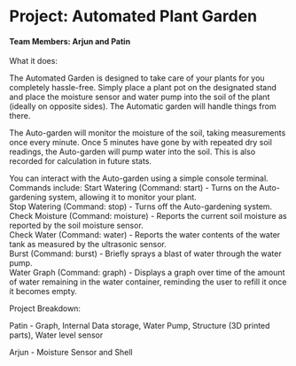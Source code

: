 # Project: Automated Plant Garden

#### Team Members: Arjun and Patin

What it does:

The Automated Garden is designed to take care of your plants for you completely hassle-free. Simply place a plant pot on the designated stand and place the moisture sensor and water pump into the soil of the plant (ideally on opposite sides). The Automatic garden will handle things from there.

The Auto-garden will monitor the moisture of the soil, taking measurements once every minute. Once 5 minutes have gone by with repeated dry soil readings, the Auto-garden will pump water into the soil. This is also recorded for calculation in future stats.

You can interact with the Auto-garden using a simple console terminal. Commands include: 
Start Watering (Command: start) - Turns on the Auto-gardening system, allowing it to monitor your plant.  
Stop Watering (Command: stop) - Turns off the Auto-gardening system.  
Check Moisture (Command: moisture) - Reports the current soil moisture as reported by the soil moisture sensor.  
Check Water (Command: water) - Reports the water contents of the water tank as measured by the ultrasonic sensor.  
Burst (Command: burst) - Briefly sprays a blast of water through the water pump.  
Water Graph (Command: graph) - Displays a graph over time of the amount of water remaining in the water container, reminding the user to refill it once it becomes empty.  

Project Breakdown:
  
Patin - Graph, Internal Data storage, Water Pump, Structure (3D printed parts), Water level sensor
  
Arjun - Moisture Sensor and Shell
